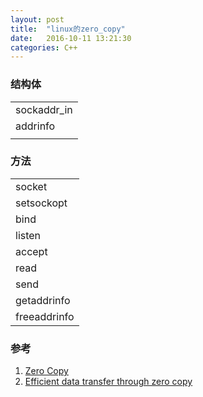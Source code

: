 ```yaml
---
layout: post
title:  "linux的zero_copy"
date:   2016-10-11 13:21:30
categories: C++
---
```


### 结构体

|             |
|:------------|
| sockaddr_in |
| addrinfo    |
|             |

### 方法

|             |
|:------------|
| socket      |
| setsockopt  |
| bind        |
| listen      |
| accept      |
| read        |
| send        |
| getaddrinfo |
| freeaddrinfo            |


### 参考
1. [Zero Copy](https://www.linuxjournal.com/article/6345)
2. [Efficient data transfer through zero copy](https://developer.ibm.com/articles/j-zerocopy/)
